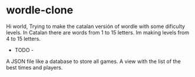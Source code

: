 # wordle-clone
Hi world,
Trying to make the catalan versión of wordle with some dificulty levels.
In Catalan there are words from 1 to 15 letters.
Im making levels from 4 to 15 letters.

- TODO -

A JSON file like a database to store all games.
A view with the list of the best times and players.
